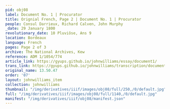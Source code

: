 ```yaml
---
pid: obj08
label: Document No. 1 | Procurator
title: Orignial French, Page 2 | Document No. 1 | Procurator
people: Consul Darrieux, Richard Calven, John Murphy
_date: 29 January 1800
revolutionary_date: 10 Pluviôse, Ans 9
location: Bordeaux
language: French
pages: Page 2 of 3
archive: The National Archives, Kew
reference: ADM 1/1054/774
article_link: https://gyups.github.io/johnwilliams/essay/document1/
trans_link: https://gyups.github.io/johnwilliams/transcription/document1/
original_name: 13.50.47
order: '07'
layout: johnwilliams_item
collection: johnwilliams
thumbnail: "/img/derivatives/iiif/images/obj08/full/250,/0/default.jpg"
full: "/img/derivatives/iiif/images/obj08/full/1140,/0/default.jpg"
manifest: "/img/derivatives/iiif/obj08/manifest.json"
---
```

